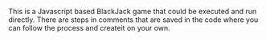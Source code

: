 This is a Javascript based BlackJack game that could be executed and run directly. There are steps in comments that are saved in the code where you can follow the process and createit on your own.
